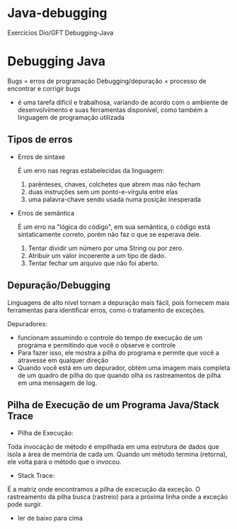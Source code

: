 # Java-debugging
Exercícios Dio/GFT Debugging-Java

# Debugging Java

Bugs = erros de programação
Debugging/depuração = processo de encontrar e corrigir bugs
 - é uma tarefa difícil e trabalhosa, variando de acordo com o ambiente de desenvolvimento e suas ferramentas disponível, como também a linguagem de programação 
 utilizada

## Tipos de erros

- Erros de sintaxe

  É um erro nas regras estabelecidas da linguagem:
  1. parênteses, chaves, colchetes que abrem mas não fecham
  2. duas instruções sem um ponto-e-vírgula entre elas
  3. uma palavra-chave sendo usada numa posição inesperada

- Erros de semântica

  É um erro na "lógica do código", em sua semântica, o código está sintaticamente correto, porém não faz o que se esperava dele.
  1. Tentar dividir um número por uma String ou por zero.
  2. Atribuir um valor incoerente a um tipo de dado.
  3. Tentar fechar um arquivo que não foi aberto.

## Depuração/Debugging

Linguagens de alto nível tornam a depuração mais fácil, pois fornecem mais ferramentas para identificar erros, como o tratamento de exceções.

Depuradores:
- funcionam assumindo o controle do tempo de execução de um programa e permitindo que você o observe e controle 
- Para fazer isso, ele mostra a pilha do programa e permite que você a atravesse em qualquer direção
- Quando você está em um depurador, obtém uma imagem mais completa de um quadro de pilha do que quando olha os rastreamentos de pilha em uma mensagem de log.

## Pilha de Execução de um Programa Java/Stack Trace

- Pilha de Execução:

Toda invocação de método é empilhada em uma estrutura de dados que isola a área de memória de cada um. Quando um método termina (retorna), ele volta para o método que 
o invocou.

- Stack Trace:

É a matriz onde encontramos a pilha de excecução da exceção. O rastreamento da pilha busca (rastreio) para a próxima linha onde a exceção pode surgir.

* ler de baixo para cima 
